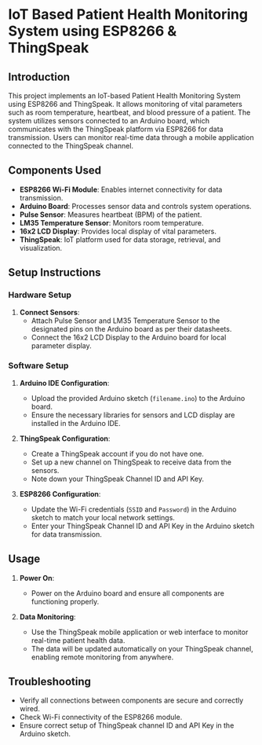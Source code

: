 # IoT Based Patient Health Monitoring System using ESP8266 & ThingSpeak

## Introduction

This project implements an IoT-based Patient Health Monitoring System using ESP8266 and ThingSpeak. It allows monitoring of vital parameters such as room temperature, heartbeat, and blood pressure of a patient. The system utilizes sensors connected to an Arduino board, which communicates with the ThingSpeak platform via ESP8266 for data transmission. Users can monitor real-time data through a mobile application connected to the ThingSpeak channel.

## Components Used

- **ESP8266 Wi-Fi Module**: Enables internet connectivity for data transmission.
- **Arduino Board**: Processes sensor data and controls system operations.
- **Pulse Sensor**: Measures heartbeat (BPM) of the patient.
- **LM35 Temperature Sensor**: Monitors room temperature.
- **16x2 LCD Display**: Provides local display of vital parameters.
- **ThingSpeak**: IoT platform used for data storage, retrieval, and visualization.

## Setup Instructions

### Hardware Setup

1. **Connect Sensors**: 
   - Attach Pulse Sensor and LM35 Temperature Sensor to the designated pins on the Arduino board as per their datasheets.
   - Connect the 16x2 LCD Display to the Arduino board for local parameter display.

### Software Setup

1. **Arduino IDE Configuration**:
   - Upload the provided Arduino sketch (`filename.ino`) to the Arduino board.
   - Ensure the necessary libraries for sensors and LCD display are installed in the Arduino IDE.

2. **ThingSpeak Configuration**:
   - Create a ThingSpeak account if you do not have one.
   - Set up a new channel on ThingSpeak to receive data from the sensors.
   - Note down your ThingSpeak Channel ID and API Key.

3. **ESP8266 Configuration**:
   - Update the Wi-Fi credentials (`SSID` and `Password`) in the Arduino sketch to match your local network settings.
   - Enter your ThingSpeak Channel ID and API Key in the Arduino sketch for data transmission.

## Usage

1. **Power On**:
   - Power on the Arduino board and ensure all components are functioning properly.

2. **Data Monitoring**:
   - Use the ThingSpeak mobile application or web interface to monitor real-time patient health data.
   - The data will be updated automatically on your ThingSpeak channel, enabling remote monitoring from anywhere.

## Troubleshooting

- Verify all connections between components are secure and correctly wired.
- Check Wi-Fi connectivity of the ESP8266 module.
- Ensure correct setup of ThingSpeak channel ID and API Key in the Arduino sketch.
